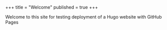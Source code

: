 +++
title = "Welcome"
published = true
+++

Welcome to this site for testing deployment of a Hugo website with GitHub Pages
